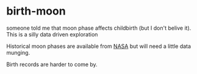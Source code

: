 birth-moon
==========

someone told me that moon phase affects childbirth (but I don't belive it). This is a silly data driven exploration


Historical moon phases are available from [NASA](http://eclipse.gsfc.nasa.gov/phase/phases2001.html) but will need a little data munging. 

Birth records are harder to come by.
